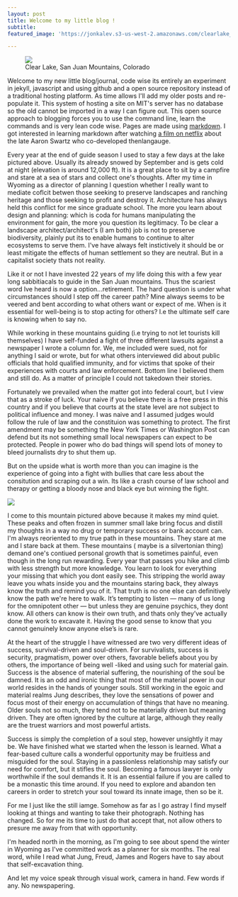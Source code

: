 ```yaml
---
layout: post
title: Welcome to my little blog !
subtitle: 
featured_image: 'https://jonkalev.s3-us-west-2.amazonaws.com/clearlake_1.jpg'

---
```

  <figure>
<img src="https://jonkalev.s3-us-west-2.amazonaws.com/clearlake_1.jpg">
<br>
  <figcaption>Clear Lake, San Juan Mountains, Colorado</figcaption>
  </figure>

Welcome to my new little blog/journal, code wise its entirely an experiment in jekyll, javascript and using github and a open source repository instead of a traditional hosting platform. As time allows I'll add my older posts and re-populate it. This system of hosting a site on MIT's server has no database so the old cannot be imported in a way I can figure out. 
This open source approach to blogging forces you to use the command line, learn the commands and is very lean code wise. Pages are made using [markdown](https://en.wikipedia.org/wiki/Markdown). I got interested in learning markdown after watching [a film on netflix](https://en.wikipedia.org/wiki/The_Internet%27s_Own_Boy) about the late Aaron Swartz who co-developed thenlangauge. 

Every year at the end of guide season I used to stay a few days at the lake pictured above. Usually its already snowed by September and is gets cold at night (elevation is around 12,000 ft). 
It is a great place to sit by a campfire and stare at a sea of stars and collect one's thoughts.
After my time in Wyoming as a director of planning I question whether I really want to mediate coflcit betwen those seeking to preserve landscapes and ranching heritage and those seeking to profit and destroy it.
Architecture has always held this conflict for me since graduate school. The more you learn about design and planning: which is coda for humans manipulating the environment for gain, the more you question its legitimacy.
To be clear a landscape architect/architect's (I am both) job is not to preserve biodiversity, plainly put its to enable humans to continue to alter ecosystems to serve them. 
I've have always felt instictively it should be or least mitigate the effects of human settlement so they are neutral. But in a capitalist society thats not reality.

Like it or not I have invested 22 years of my life doing this with a few year long sabbitiacals to guide in the San Juan mountains. Thus the scariest word Ive heard is now a option...retirement.
The hard question is under what circumstances should I step off the career path? Mine always seems to be veered and bent according to what others want or expect of me.
When is it essential for well-being is to stop acting for others? I.e the ultimate self care is knowing when to say no.

While working in these mountains guiding (i.e trying to not let tourists kill themselves) I have self-funded a fight of three different lawsuits against a newspaper I wrote a column for. We, me included were sued, not for anything I said or wrote, but for what others interviewed did about public officials that hold qualified immunity, and for victims that spoke of their experiences with courts and law enforcement. Bottom line I believed them and still do. As a matter of principle I could not takedown their stories.

Fortunately we prevailed when the matter got into federal court, but I view that as a stroke of luck. Your naive if you believe there is a free press in this country and if you believe that courts at the state level are not subject to political influence and money. 
I was naive and I assumed judges would follow the rule of law and the constituion was something to protect.
The first amendment may be something the New York Times or Washington Post can defend but its not something small local newspapers can expect to be protected. People in power who do bad things will spend lots of money to bleed journalists dry to shut them up.

But on the upside what is worth more than you can imagine is the experience of going into a fight with bullies that care less about the consitution and scraping out a win.
Its like a crash course of law school and therapy or getting a bloody nose and black eye but winning the fight.

<img src="https://jonkalev.s3-us-west-2.amazonaws.com/clearlake-miccofire.jpg">

I come to this mountain pictured above because it makes my mind quiet. These peaks and often frozen in summer small lake bring focus and distill my thoughts in a way no drug or temporary success or bank account can.
I'm always reoriented to my true path in these mountains. 
They stare at me and I stare back at them.
These mountains ( maybe is a silvertonian thing) demand one's contiued personal growth that is sometimes painful, even though in the long run rewarding. 
Every year that passes you hike and climb with less strength but more knowledge. You learn to look for everything your missing that which you dont easily see.  This stripping the world away leave you whats inside you and the mountains staring back, they always know the truth and remind you of it.
That truth is no one else can definitively know the path we're here to walk. It’s tempting to listen — many of us long for the omnipotent other — but unless they are genuine psychics, they dont know. All others can know is their own truth, and thats only they’ve actually done the work to excavate it. Having the good sense to know that you cannot genuinely know anyone else’s is rare. 

At the heart of the struggle I have witnessed are two very different ideas of success, survival-driven and soul-driven. For survivalists, success is security, pragmatism, power over others, favorable beliefs about you by others, the importance of being well -liked and using such for material gain. 
Success is the absence of material suffering, the nourishing of the soul be damned. It is an odd and ironic thing that most of the material power in our world resides in the hands of younger souls. Still working in the egoic and material realms Jung describes, they love the sensations of power and focus most of their energy on accumulation of things that have no meaning. 
Older souls not so much, they tend not to be materially driven but meaning driven. They are often ignored by the culture at large, although they really are the truest warriors and most powerful artists.

Success is simply the completion of a soul step, however unsightly it may be. We have finished what we started when the lesson is learned. What a fear-based culture calls a wonderful opportunity may be fruitless and misguided for the soul. Staying in a passionless relationship may satisfy our need for comfort, but it stifles the soul. Becoming a famous lawyer is only worthwhile if the soul demands it. It is an essential failure if you are called to be a monastic this time around. If you need to explore and abandon ten careers in order to stretch your soul toward its innate image, then so be it. 

For me I just like the still iamge. Somehow as far as I go astray I find myself looking at things and wanting to take their photograph.
Nothing has changed. So for me its time to just do that accept that, not allow others to presure me away from that with opportunity.

I'm headed north in the morning, as I'm going to see about spend the winter in Wyoming as I've committed work as a planner for six months.
The real word, while I read what Jung, Freud, James and Rogers have to say about that self-excavation thing.

And let my voice speak through visual work, 
camera in hand. Few words if any.
No newspapering.
